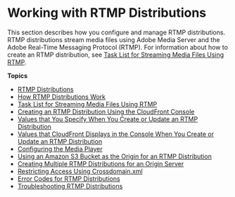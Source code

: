 # Working with RTMP Distributions<a name="distribution-rtmp"></a>

This section describes how you configure and manage RTMP distributions\. RTMP distributions stream media files using Adobe Media Server and the Adobe Real\-Time Messaging Protocol \(RTMP\)\. For information about how to create an RTMP distribution, see [Task List for Streaming Media Files Using RTMP](distribution-rtmp-creating.md)\.

**Topics**
+ [RTMP Distributions](distribution-overview-rtmp.md)
+ [How RTMP Distributions Work](HowStreamingDistributionsWork.md)
+ [Task List for Streaming Media Files Using RTMP](distribution-rtmp-creating.md)
+ [Creating an RTMP Distribution Using the CloudFront Console](distribution-rtmp-creating-console.md)
+ [Values that You Specify When You Create or Update an RTMP Distribution](distribution-rtmp-values-specify.md)
+ [Values that CloudFront Displays in the Console When You Create or Update an RTMP Distribution](distribution-rtmp-values-returned.md)
+ [Configuring the Media Player](Streaming_URLs.md)
+ [Using an Amazon S3 Bucket as the Origin for an RTMP Distribution](StreamingDistributionS3Origin.md)
+ [Creating Multiple RTMP Distributions for an Origin Server](distribution-rtmp-multiple.md)
+ [Restricting Access Using Crossdomain\.xml](Streaming_CrossDomain.md)
+ [Error Codes for RTMP Distributions](Streaming_FMSErrors.md)
+ [Troubleshooting RTMP Distributions](Streaming_Troubleshooting.md)